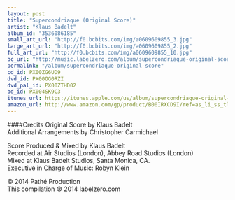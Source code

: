 ```yaml
---
layout: post
title: "Supercondriaque (Original Score)"
artist: "Klaus Badelt"
album_id: "3536086185"
small_art_url: "http://f0.bcbits.com/img/a0609609855_3.jpg"
large_art_url: "http://f0.bcbits.com/img/a0609609855_2.jpg"
full_art_url: "http://f0.bcbits.com/img/a0609609855_10.jpg"
bc_url: "http://music.labelzero.com/album/supercondriaque-original-score"
permalink: "/album/supercondriaque-original-score"
cd_id: PX00ZG6UD9
dvd_id: PX00OG0RZI
dvd_pal_id: PX00ZTHD02
bd_id: PX004SK9C3
itunes_url: https://itunes.apple.com/us/album/supercondriaque-original-score/id830778910?uo=4&at=11lmv4
amazon_url: http://www.amazon.com/gp/product/B00IRXCD9I/ref=as_li_ss_tl?ie=UTF8&camp=1789&creative=390957&creativeASIN=B00IRXCD9I&linkCode=as2&tag=labelzerocom-20
---
```

####Credits
Original Score by Klaus Badelt  
Additional Arrangements by Christopher Carmichael  
  
Score Produced & Mixed by Klaus Badelt  
Recorded at Air Studios (London), Abbey Road Studios (London)   
Mixed at Klaus Badelt Studios, Santa Monica, CA.  
Executive in Charge of Music: Robyn Klein

© 2014 Path&eacute; Production  
This compilation &#x2117; 2014 labelzero.com

